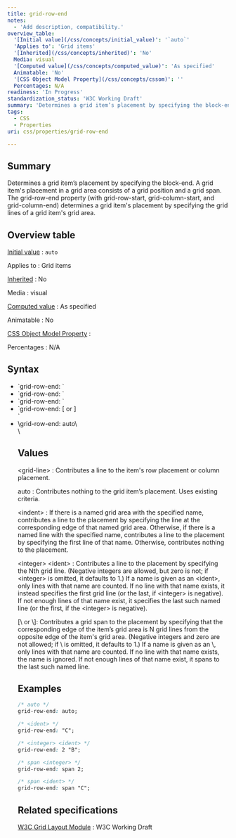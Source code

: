 ```yaml
---
title: grid-row-end
notes:
  - 'Add description, compatibility.'
overview_table:
  '[Initial value](/css/concepts/initial_value)': '`auto`'
  'Applies to': 'Grid items'
  '[Inherited](/css/concepts/inherited)': 'No'
  Media: visual
  '[Computed value](/css/concepts/computed_value)': 'As specified'
  Animatable: 'No'
  '[CSS Object Model Property](/css/concepts/cssom)': ''
  Percentages: N/A
readiness: 'In Progress'
standardization_status: 'W3C Working Draft'
summary: 'Determines a grid item’s placement by specifying the block-end.   A grid item''s placement in a grid area consists of a grid position and a grid span. The grid-row-end property (with grid-row-start, grid-column-start, and grid-column-end) determines a grid item''s placement by specifying the grid lines of a grid item''s grid area.'
tags:
  - CSS
  - Properties
uri: css/properties/grid-row-end

---
```

## <span>Summary</span>

Determines a grid item’s placement by specifying the block-end. A grid item's placement in a grid area consists of a grid position and a grid span. The grid-row-end property (with grid-row-start, grid-column-start, and grid-column-end) determines a grid item's placement by specifying the grid lines of a grid item's grid area.

## <span>Overview table</span>

[Initial value](/css/concepts/initial_value)
:   `auto`

Applies to
:   Grid items

[Inherited](/css/concepts/inherited)
:   No

Media
:   visual

[Computed value](/css/concepts/computed_value)
:   As specified

Animatable
:   No

[CSS Object Model Property](/css/concepts/cssom)
:

Percentages
:   N/A

## <span>Syntax</span>

<ul>
<li>
`grid-row-end: <grid-line>`

</li>
<li>
`grid-row-end: <indent>`

</li>
<li>
`grid-row-end: <integer> <ident>`

</li>
<li>
`grid-row-end:  [<integer> or <ident>]</code> </li>     `

<li>
\<code\>grid-row-end: auto\</code\>

</li>
\</ul\>

## <span>Values</span>

\<grid-line\>
:   Contributes a line to the item's row placement or column placement.

auto
:   Contributes nothing to the grid item’s placement. Uses existing criteria.

\<indent\>
:   If there is a named grid area with the specified name, contributes a line to the placement by specifying the line at the corresponding edge of that named grid area. Otherwise, if there is a named line with the specified name, contributes a line to the placement by specifying the first line of that name. Otherwise, contributes nothing to the placement.

\<integer\> \<ident\>
:   Contributes a line to the placement by specifying the Nth grid line. (Negative integers are allowed, but zero is not; if \<integer\> is omitted, it defaults to 1.) If a name is given as an \<ident\>, only lines with that name are counted. If no line with that name exists, it instead specifies the first grid line (or the last, if \<integer\> is negative). If not enough lines of that name exist, it specifies the last such named line (or the first, if the \<integer\> is negative).

<dl>
<dt>
<span> [\<integer\> or \<ident\>]: Contributes a grid span to the placement by specifying that the corresponding edge of the item’s grid area is N grid lines from the opposite edge of the item's grid area. (Negative integers and zero are not allowed; if \<integer\> is omitted, it defaults to 1.) If a name is given as an \<ident\>, only lines with that name are counted. If no line with that name exists, the name is ignored. If not enough lines of that name exist, it spans to the last such named line.</span>

</dt>
</dl>

## <span>Examples</span>

``` css
/* auto */
grid-row-end: auto;

/* <ident> */
grid-row-end: "C";

/* <integer> <ident> */
grid-row-end: 2 "B";

/* span <integer> */
grid-row-end: span 2;

/* span <ident> */
grid-row-end: span "C";
```

## <span>Related specifications</span>

[W3C Grid Layout Module](http://www.w3.org/TR/css3-grid-layout)
:   W3C Working Draft

</span>

</code>

</li>
</ul>
